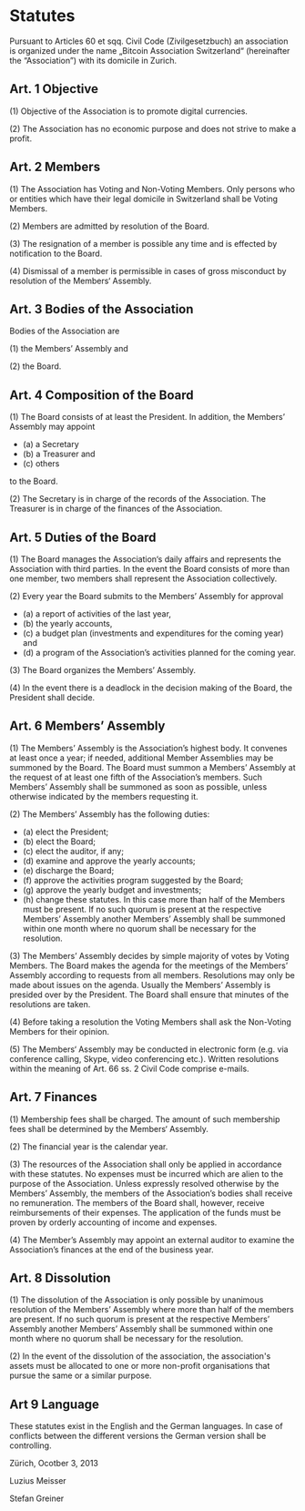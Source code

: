 # Statutes

Pursuant to Articles 60 et sqq. Civil Code (Zivilgesetzbuch) an association is
organized under the name „Bitcoin Association Switzerland“ (hereinafter the
“Association”) with its domicile in Zurich.

## Art. 1 Objective

(1) Objective of the Association is to promote digital currencies.

(2) The Association has no economic purpose and does not strive to make a
profit.

## Art. 2 Members

(1) The Association has Voting and Non-Voting Members. Only persons who or
entities which have their legal domicile in Switzerland shall be Voting
Members.

(2) Members are admitted by resolution of the Board.

(3) The resignation of a member is possible any time and is effected by
notification to the Board.

(4) Dismissal of a member is permissible in cases of gross misconduct by
resolution of the Members‘ Assembly.

## Art. 3 Bodies of the Association

Bodies of the Association are

(1) the Members’ Assembly and

(2) the Board.

## Art. 4 Composition of the Board

(1) The Board consists of at least the President. In addition, the Members’
Assembly may appoint

* (a) a Secretary
* (b) a Treasurer and
* (c) others

to the Board.

(2) The Secretary is in charge of the records of the Association. The Treasurer
is in charge of the finances of the Association.

## Art. 5 Duties of the Board

(1) The Board manages the Association‘s daily affairs and represents the
Association with third parties. In the event the Board consists of more than
one member, two members shall represent the Association collectively.

(2) Every year the Board submits to the Members’ Assembly for approval

* (a) a report of activities of the last year,
* (b) the yearly accounts,
* (c) a budget plan (investments and expenditures for the coming year) and
* (d) a program of the Association’s activities planned for the coming
year.

(3) The Board organizes the Members’ Assembly.

(4) In the event there is a deadlock in the decision making of the Board, the
President shall decide.

## Art. 6 Members’ Assembly

(1) The Members’ Assembly is the Association’s highest body. It convenes at
least once a year; if needed, additional Member Assemblies may be
summoned by the Board. The Board must summon a Members’ Assembly
at the request of at least one fifth of the Association’s members. Such
Members’ Assembly shall be summoned as soon as possible, unless
otherwise indicated by the members requesting it.

(2) The Members’ Assembly has the following duties:

* (a) elect the President;
* (b) elect the Board;
* (c) elect the auditor, if any;
* (d) examine and approve the yearly accounts;
* (e) discharge the Board;
* (f) approve the activities program suggested by the Board;
* (g) approve the yearly budget and investments;
* (h) change these statutes. In this case more than half of the Members
must be present. If no such quorum is present at the respective
Members’ Assembly another Members’ Assembly shall be
summoned within one month where no quorum shall be necessary
for the resolution.

(3) The Members’ Assembly decides by simple majority of votes by Voting
Members. The Board makes the agenda for the meetings of the Members’
Assembly according to requests from all members. Resolutions may only
be made about issues on the agenda. Usually the Members’ Assembly is
presided over by the President. The Board shall ensure that minutes of the resolutions are taken.

(4) Before taking a resolution the Voting Members shall ask the Non-Voting
Members for their opinion.

(5) The Members‘ Assembly may be conducted in electronic form (e.g. via
conference calling, Skype, video conferencing etc.). Written resolutions
within the meaning of Art. 66 ss. 2 Civil Code comprise e-mails.

## Art. 7 Finances

(1) Membership fees shall be charged. The amount of such membership fees
shall be determined by the Members‘ Assembly.

(2) The financial year is the calendar year.

(3) The resources of the Association shall only be applied in accordance with
these statutes. No expenses must be incurred which are alien to the
purpose of the Association. Unless expressly resolved otherwise by the
Members’ Assembly, the members of the Association’s bodies shall receive
no remuneration. The members of the Board shall, however, receive
reimbursements of their expenses. The application of the funds must be
proven by orderly accounting of income and expenses.

(4) The Member’s Assembly may appoint an external auditor to examine the
Association’s finances at the end of the business year.

## Art. 8 Dissolution

(1) The dissolution of the Association is only possible by unanimous resolution of the
Members’ Assembly where more than half of the members are present. If no such
quorum is present at the respective Members’ Assembly another Members’
Assembly shall be summoned within one month where no quorum shall be
necessary for the resolution.

(2) In the event of the dissolution of the association, the association's assets must be allocated to one or more non-profit organisations that pursue the same or a similar purpose.

## Art 9 Language

These statutes exist in the English and the German languages. In case of conflicts
between the different versions the German version shall be controlling.

Zürich, Ocotber 3, 2013

Luzius Meisser

Stefan Greiner
